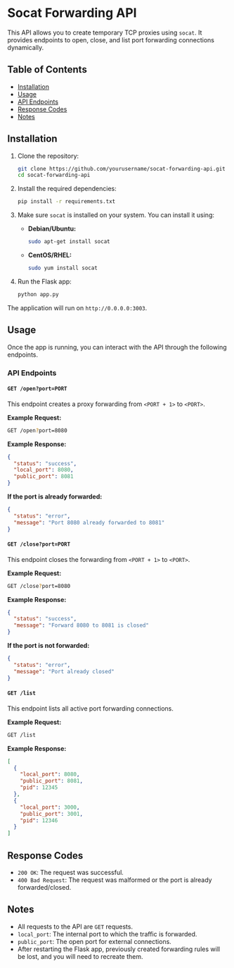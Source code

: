 
# Socat Forwarding API

This API allows you to create temporary TCP proxies using `socat`. It provides endpoints to open, close, and list port forwarding connections dynamically.

## Table of Contents
- [Installation](#installation)
- [Usage](#usage)
- [API Endpoints](#api-endpoints)
- [Response Codes](#response-codes)
- [Notes](#notes)

## Installation

1. Clone the repository:

    ```bash
    git clone https://github.com/yourusername/socat-forwarding-api.git
    cd socat-forwarding-api
    ```

2. Install the required dependencies:

    ```bash
    pip install -r requirements.txt
    ```

3. Make sure `socat` is installed on your system. You can install it using:

    - **Debian/Ubuntu:**
        ```bash
        sudo apt-get install socat
        ```

    - **CentOS/RHEL:**
        ```bash
        sudo yum install socat
        ```

4. Run the Flask app:

    ```bash
    python app.py
    ```

The application will run on `http://0.0.0.0:3003`.

## Usage

Once the app is running, you can interact with the API through the following endpoints.

### API Endpoints

#### `GET /open?port=PORT`

This endpoint creates a proxy forwarding from `<PORT + 1>` to `<PORT>`.

**Example Request:**

```bash
GET /open?port=8080
```

**Example Response:**

```json
{
  "status": "success",
  "local_port": 8080,
  "public_port": 8081
}
```

**If the port is already forwarded:**

```json
{
  "status": "error",
  "message": "Port 8080 already forwarded to 8081"
}
```

#### `GET /close?port=PORT`

This endpoint closes the forwarding from `<PORT + 1>` to `<PORT>`.

**Example Request:**

```bash
GET /close?port=8080
```

**Example Response:**

```json
{
  "status": "success",
  "message": "Forward 8080 to 8081 is closed"
}
```

**If the port is not forwarded:**

```json
{
  "status": "error",
  "message": "Port already closed"
}
```

#### `GET /list`

This endpoint lists all active port forwarding connections.

**Example Request:**

```bash
GET /list
```

**Example Response:**

```json
[
  {
    "local_port": 8080,
    "public_port": 8081,
    "pid": 12345
  },
  {
    "local_port": 3000,
    "public_port": 3001,
    "pid": 12346
  }
]
```

## Response Codes

- `200 OK`: The request was successful.
- `400 Bad Request`: The request was malformed or the port is already forwarded/closed.

## Notes

- All requests to the API are `GET` requests.
- `local_port`: The internal port to which the traffic is forwarded.
- `public_port`: The open port for external connections.
- After restarting the Flask app, previously created forwarding rules will be lost, and you will need to recreate them.
